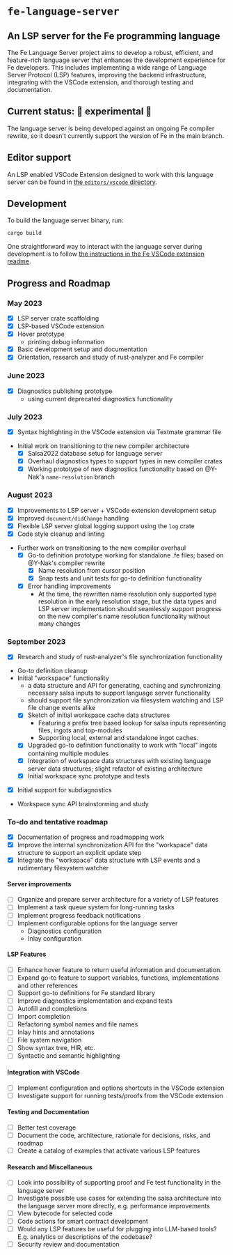 # `fe-language-server`
## An LSP server for the Fe programming language
The Fe Language Server project aims to develop a robust, efficient, and feature-rich language server that enhances the development experience for Fe developers. This includes implementing a wide range of Language Server Protocol (LSP) features, improving the backend infrastructure, integrating with the VSCode extension, and thorough testing and documentation.

## Current status: 🚧 experimental 🚧

The language server is being developed against an ongoing Fe compiler rewrite, so it doesn't currently support the version of Fe in the main branch.

## Editor support
An LSP enabled VSCode Extension designed to work with this language server can be found in [the `editors/vscode` directory](./editors/vscode).

## Development
To build the language server binary, run:
```bash
cargo build
```

One straightforward way to interact with the language server during development is to follow [the instructions in the Fe VSCode extension readme](./editors/vscode/README.md).

## Progress and Roadmap
### May 2023
- [x] LSP server crate scaffolding
- [x] LSP-based VSCode extension
- [x] Hover prototype
  - printing debug information
- [x] Basic development setup and documentation
- [x] Orientation, research and study of rust-analyzer and Fe compiler
### June 2023
- [x] Diagnostics publishing prototype
  - using current deprecated diagnostics functionality
### July 2023
- [x] Syntax highlighting in the VSCode extension via Textmate grammar file
- Initial work on transitioning to the new compiler architecture
  - [x] Salsa2022 database setup for language server
  - [x] Overhaul diagnostics types to support types in new compiler crates
  - [x] Working prototype of new diagnostics functionality based on @Y-Nak's `name-resolution` branch
### August 2023
- [x] Improvements to LSP server + VSCode extension development setup
- [x] Improved `document/didChange` handling
- [x] Flexible LSP server global logging support using the `log` crate
- [x] Code style cleanup and linting
- Further work on transitioning to the new compiler overhaul
  - [x] Go-to definition prototype working for standalone .fe files; based on @Y-Nak's compiler rewrite
    - [x] Name resolution from cursor position
    - [x] Snap tests and unit tests for go-to definition functionality
  - [x] Error handling improvements
    - At the time, the rewritten name resolution only supported type resolution in the early resolution stage, but the data types and LSP server implementation should seamlessly support progress on the new compiler's name resolution functionality without many changes
### September 2023
- [x] Research and study of rust-analyzer's file synchronization functionality
- Go-to definition cleanup
- Initial "workspace" functionality
  - a data structure and API for generating, caching and synchronizing necessary salsa inputs to support language server functionality
  - should support file synchronization via filesystem watching and LSP file change events alike
  - [x] Sketch of initial workspace cache data structures
    - Featuring a prefix tree based lookup for salsa inputs representing files, ingots and top-modules
    - Supporting local, external and standalone ingot caches.
  - [x] Upgraded go-to definition functionality to work with "local" ingots containing multiple modules
  - [x] Integration of workspace data structures with existing language server data structures; slight refactor of existing architecture
  - [x] Initial workspace sync prototype and tests
- [x] Initial support for subdiagnostics
- Workspace sync API brainstorming and study
### To-do and tentative roadmap
- [x] Documentation of progress and roadmapping work
- [x] Improve the internal synchronization API for the "workspace" data structure to support an explicit update step 
- [x] Integrate the "workspace" data structure with LSP events and a rudimentary filesystem watcher

#### Server improvements
- [ ] Organize and prepare server architecture for a variety of LSP features
- [ ] Implement a task queue system for long-running tasks
- [ ] Implement progress feedback notifications
- [ ] Implement configurable options for the language server
  - Diagnostics configuration
  - Inlay configuration

#### LSP Features
- [ ] Enhance hover feature to return useful information and documentation.
- [ ] Expand go-to feature to support variables, functions, implementations and other references
- [ ] Support go-to definitions for Fe standard library
- [ ] Improve diagnostics implementation and expand tests
- [ ] Autofill and completions
- [ ] Import completion
- [ ] Refactoring symbol names and file names
- [ ] Inlay hints and annotations
- [ ] File system navigation
- [ ] Show syntax tree, HIR, etc.
- [ ] Syntactic and semantic highlighting
      
#### Integration with VSCode
- [ ] Implement configuration and options shortcuts in the VSCode extension
- [ ] Investigate support for running tests/proofs from the VSCode extension

#### Testing and Documentation
- [ ] Better test coverage
- [ ] Document the code, architecture, rationale for decisions, risks, and roadmap
- [ ] Create a catalog of examples that activate various LSP features

#### Research and Miscellaneous
- [ ] Look into possibility of supporting proof and Fe test functionality in the language server
- [ ] Investigate possible use cases for extending the salsa architecture into the language server more directly, e.g. performance improvements
- [ ] View bytecode for selected code
- [ ] Code actions for smart contract development
- [ ] Would any LSP features be useful for plugging into LLM-based tools?  E.g. analytics or descriptions of the codebase?
- [ ] Security review and documentation
